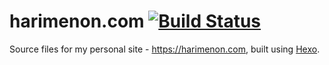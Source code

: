 # harimenon.com [![Build Status](https://travis-ci.org/floydpink/harimenon.com.svg?branch=master)](https://travis-ci.org/floydpink/harimenon.com)
Source files for my personal site - https://harimenon.com, built using [Hexo](https://hexo.io).

